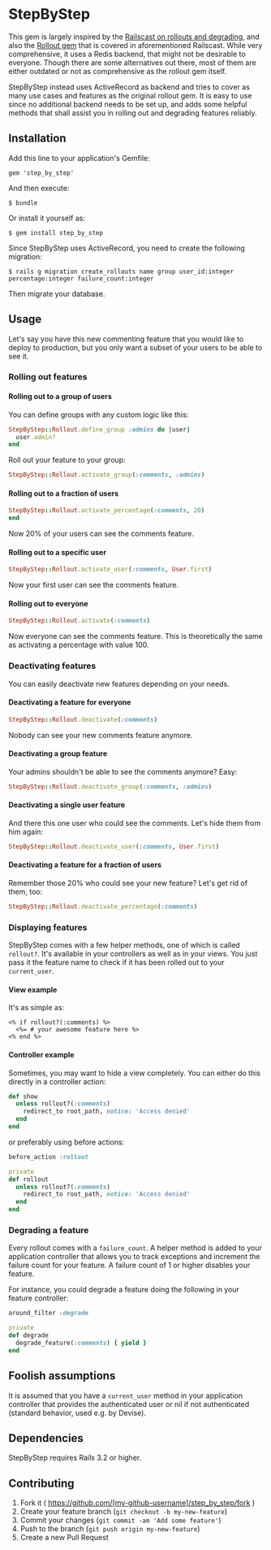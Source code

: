 # StepByStep

This gem is largely inspired by the [Railscast on rollouts and degrading](http://railscasts.com/episodes/315-rollout-and-degrade), and also the [Rollout gem](https://github.com/FetLife/rollout) that is covered in aforementioned Railscast. While very comprehensive, it uses a Redis backend, that might not be desirable to everyone. Though there are some alternatives out there, most of them are either outdated or not as comprehensive as the rollout gem itself.

StepByStep instead uses ActiveRecord as backend and tries to cover as many use cases and features as the original rollout gem. It is easy to use since no additional backend needs to be set up, and adds some helpful methods that shall assist you in rolling out and degrading features reliably.

## Installation

Add this line to your application's Gemfile:

    gem 'step_by_step'

And then execute:

    $ bundle

Or install it yourself as:

    $ gem install step_by_step
    
Since StepByStep uses ActiveRecord, you need to create the following migration:

    $ rails g migration create_rollouts name group user_id:integer percentage:integer failure_count:integer
    
Then migrate your database.

## Usage

Let's say you have this new commenting feature that you would like to deploy to production, but you only want a subset of your users to be able to see it.

### Rolling out features

#### Rolling out to a group of users

You can define groups with any custom logic like this:

```ruby
StepByStep::Rollout.define_group :admins do |user|
  user.admin?
end
```

Roll out your feature to your group:

```ruby
StepByStep::Rollout.activate_group(:comments, :admins)
```

#### Rolling out to a fraction of users

```ruby
StepByStep::Rollout.activate_percentage(:comments, 20)
end
```

Now 20% of your users can see the comments feature.

#### Rolling out to a specific user

```ruby
StepByStep::Rollout.activate_user(:comments, User.first)
```

Now your first user can see the comments feature.

#### Rolling out to everyone

```ruby
StepByStep::Rollout.activate(:comments)
```

Now everyone can see the comments feature. This is theoretically the same as activating a percentage with value 100.

### Deactivating features

You can easily deactivate new features depending on your needs.

#### Deactivating a feature for everyone

```ruby
StepByStep::Rollout.deactivate(:comments)
```

Nobody can see your new comments feature anymore.

#### Deactivating a group feature

Your admins shouldn't be able to see the comments anymore? Easy:

```ruby
StepByStep::Rollout.deactivate_group(:comments, :admins)
```

#### Deactivating a single user feature

And there this one user who could see the comments. Let's hide them from him again:

```ruby
StepByStep::Rollout.deactivate_user(:comments, User.first)
```

#### Deactivating a feature for a fraction of users

Remember those 20% who could see your new feature? Let's get rid of them, too:

```ruby
StepByStep::Rollout.deactivate_percentage(:comments)
```

### Displaying features

StepByStep comes with a few helper methods, one of which is called `rollout?`. It's available in your controllers as well as in your views. You just pass it the feature name to check if it has been rolled out to your `current_user`.

#### View example

It's as simple as:

```erb
<% if rollout?(:comments) %>
  <%= # your awesome feature here %>
<% end %>
```

#### Controller example

Sometimes, you may want to hide a view completely. You can either do this directly in a controller action:

```ruby
def show
  unless rollout?(:comments)
    redirect_to root_path, notice: 'Access denied'
  end
end
```

or preferably using before actions:

```ruby
before_action :rollout

private
def rollout
  unless rollout?(:comments)
    redirect_to root_path, notice: 'Access denied'
  end
end
```

### Degrading a feature

Every rollout comes with a `failure_count`. A helper method is added to your application controller that allows you to track exceptions and increment the failure count for your feature. A failure count of 1 or higher disables your feature.

For instance, you could degrade a feature doing the following in your feature controller:

```ruby
around_filter :degrade

private
def degrade
  degrade_feature(:comments) { yield }
end
```

## Foolish assumptions

It is assumed that you have a `current_user` method in your application controller that provides the authenticated user or nil if not authenticated (standard behavior, used e.g. by Devise).

## Dependencies

StepByStep requires Rails 3.2 or higher.

## Contributing

1. Fork it ( https://github.com/[my-github-username]/step_by_step/fork )
2. Create your feature branch (`git checkout -b my-new-feature`)
3. Commit your changes (`git commit -am 'Add some feature'`)
4. Push to the branch (`git push origin my-new-feature`)
5. Create a new Pull Request
